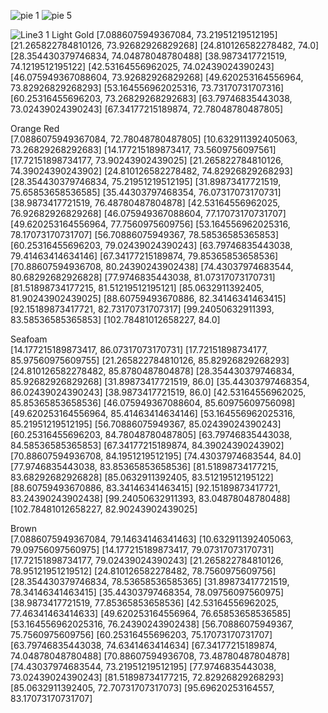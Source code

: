![pie 1](https://github.com/MustafaTalha26/Chart-Reading-System/assets/92981613/70e6dd8c-207b-47ab-bc53-74b3835e7995) ![pie 5](https://github.com/MustafaTalha26/Chart-Reading-System/assets/92981613/7a7e5f42-38c4-4a9d-94be-4780b57c5960)

![Line3 1](https://github.com/MustafaTalha26/Chart-Reading-System/assets/92981613/52d529b5-4a1b-436e-afa1-7b55d681a9a2) 
Light Gold
[7.0886075949367084, 73.21951219512195] 
[21.265822784810126, 73.92682926829268] 
[24.810126582278482, 74.0] 
[28.354430379746834, 74.04878048780488] 
[38.9873417721519, 74.1219512195122] 
[42.53164556962025, 74.02439024390243] 
[46.075949367088604, 73.92682926829268] 
[49.620253164556964, 73.82926829268293] 
[53.164556962025316, 73.73170731707316] 
[60.25316455696203, 73.26829268292683] 
[63.79746835443038, 73.02439024390243] 
[67.34177215189874, 72.78048780487805] 

Orange Red                                                                                                                                            
[7.0886075949367084, 72.78048780487805]
[10.632911392405063, 73.26829268292683]
[14.177215189873417, 73.5609756097561]
[17.72151898734177, 73.90243902439025]
[21.265822784810126, 74.39024390243902]
[24.810126582278482, 74.82926829268293]
[28.354430379746834, 75.21951219512195]
[31.89873417721519, 75.65853658536585]
[35.44303797468354, 76.07317073170731]
[38.9873417721519, 76.48780487804878]
[42.53164556962025, 76.92682926829268]
[46.075949367088604, 77.17073170731707]
[49.620253164556964, 77.7560975609756]
[53.164556962025316, 78.17073170731707]
[56.70886075949367, 78.58536585365853]
[60.25316455696203, 79.02439024390243]
[63.79746835443038, 79.41463414634146]
[67.34177215189874, 79.85365853658536]
[70.88607594936708, 80.24390243902438]
[74.43037974683544, 80.68292682926828]
[77.9746835443038, 81.07317073170731]
[81.51898734177215, 81.51219512195121]
[85.0632911392405, 81.90243902439025]
[88.60759493670886, 82.34146341463415]
[92.15189873417721, 82.73170731707317]
[99.24050632911393, 83.58536585365853]
[102.78481012658227, 84.0]

Seafoam                                                                                                                                             
[14.177215189873417, 86.07317073170731]
[17.72151898734177, 85.97560975609755]
[21.265822784810126, 85.82926829268293]
[24.810126582278482, 85.8780487804878]
[28.354430379746834, 85.92682926829268]
[31.89873417721519, 86.0]
[35.44303797468354, 86.02439024390243]
[38.9873417721519, 86.0]
[42.53164556962025, 85.85365853658536]
[46.075949367088604, 85.60975609756098]
[49.620253164556964, 85.41463414634146]
[53.164556962025316, 85.21951219512195]
[56.70886075949367, 85.02439024390243]
[60.25316455696203, 84.78048780487805]
[63.79746835443038, 84.58536585365853]
[67.34177215189874, 84.39024390243902]
[70.88607594936708, 84.1951219512195]
[74.43037974683544, 84.0]
[77.9746835443038, 83.85365853658536]
[81.51898734177215, 83.68292682926828]
[85.0632911392405, 83.51219512195122]
[88.60759493670886, 83.34146341463415]
[92.15189873417721, 83.24390243902438]
[99.24050632911393, 83.04878048780488]
[102.78481012658227, 82.90243902439025]

Brown                                                                                                                                             
[7.0886075949367084, 79.14634146341463]
[10.632911392405063, 79.09756097560975]
[14.177215189873417, 79.07317073170731]
[17.72151898734177, 79.02439024390243]
[21.265822784810126, 78.95121951219512]
[24.810126582278482, 78.7560975609756]
[28.354430379746834, 78.53658536585365]
[31.89873417721519, 78.34146341463415]
[35.44303797468354, 78.09756097560975]
[38.9873417721519, 77.85365853658536]
[42.53164556962025, 77.46341463414633]
[49.620253164556964, 76.65853658536585]
[53.164556962025316, 76.24390243902438]
[56.70886075949367, 75.7560975609756]
[60.25316455696203, 75.17073170731707]
[63.79746835443038, 74.6341463414634]
[67.34177215189874, 74.04878048780488]
[70.88607594936708, 73.48780487804878]
[74.43037974683544, 73.21951219512195]
[77.9746835443038, 73.02439024390243]
[81.51898734177215, 72.82926829268293]
[85.0632911392405, 72.70731707317073]
[95.69620253164557, 83.17073170731707]
